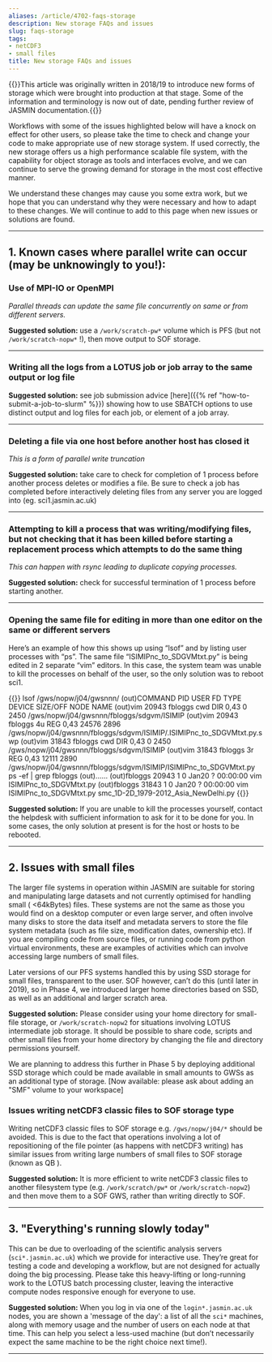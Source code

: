 ```yaml
---
aliases: /article/4702-faqs-storage
description: New storage FAQs and issues
slug: faqs-storage
tags:
- netCDF3
- small files
title: New storage FAQs and issues
---
```


{{<alert type="info">}}This article was originally written in 2018/19 to introduce new forms of storage which were brought into production at that stage. Some of the information and terminology is now out of date, pending further review of JASMIN documentation.{{</alert>}}

Workflows with some of the issues highlighted below will have a knock on
effect for other users, so please take the time to check and change your code
to make appropriate use of new storage system. If used correctly, the new
storage offers us a high performance scalable file system, with the capability
for object storage as tools and interfaces evolve, and we can continue to
serve the growing demand for storage in the most cost effective manner.

We understand these changes may cause you some extra work, but we hope that
you can understand why they were necessary and how to adapt to these changes.
We will continue to add to this page when new issues or solutions are found.

---

## 1\. Known cases where parallel write can occur (may be unknowingly to you!):

### Use of MPI-IO or OpenMPI

_Parallel threads can update the same file concurrently on same or from
different servers._

**Suggested solution:** use a `/work/scratch-pw*` volume which is PFS (but not
`/work/scratch-nopw*` !), then move output to SOF storage.

---

### Writing all the logs from a LOTUS job or job array to the same output or log file

**Suggested solution:** see job submission advice 
[here]({{% ref "how-to-submit-a-job-to-slurm" %}}) showing how to use SBATCH options to use distinct output and log files for each job, or element of a job array.

---

### Deleting a file via one host before another host has closed it

_This is a form of parallel write truncation_

**Suggested solution:** take care to check for completion of 1 process before
another process deletes or modifies a file. Be sure to check a job has
completed before interactively deleting files from any server you are logged
into (eg. sci1.jasmin.ac.uk)

---

### Attempting to kill a process that was writing/modifying files, but not checking that it has been killed before starting a replacement process which attempts to do the same thing

_This can happen with rsync leading to duplicate copying processes._

**Suggested solution:** check for successful termination of 1 process before
starting another.

---

### Opening the same file for editing in more than one editor on the same or different servers

Here’s an example of how this shows up using “lsof” and by listing user
processes with “ps”. The same file “ISIMIPnc_to_SDGVMtxt.py” is being edited
in 2 separate “vim” editors. In this case, the system team was unable to kill
the processes on behalf of the user, so the only solution was to reboot sci1.
 
{{<command user="user" host="sci1">}}
lsof /gws/nopw/j04/gwsnnn/
(out)COMMAND   PID     USER   FD   TYPE DEVICE SIZE/OFF NODE NAME
(out)vim     20943 fbloggs  cwd    DIR   0,43        0 2450 /gws/nopw/j04/gwsnnn/fbloggs/sdgvm/ISIMIP
(out)vim     20943 fbloggs    4u   REG   0,43    24576 2896 /gws/nopw/j04/gwsnnn/fbloggs/sdgvm/ISIMIP/.ISIMIPnc_to_SDGVMtxt.py.swp
(out)vim     31843 fbloggs  cwd    DIR   0,43        0 2450 /gws/nopw/j04/gwsnnn/fbloggs/sdgvm/ISIMIP
(out)vim     31843 fbloggs    3r   REG   0,43    12111 2890 /gws/nopw/j04/gwsnnn/fbloggs/sdgvm/ISIMIP/ISIMIPnc_to_SDGVMtxt.py
ps -ef | grep fbloggs
(out)......
(out)fbloggs 20943     1  0 Jan20 ?        00:00:00 vim ISIMIPnc_to_SDGVMtxt.py
(out)fbloggs 31843     1  0 Jan20 ?        00:00:00 vim ISIMIPnc_to_SDGVMtxt.py smc_1D-2D_1979-2012_Asia_NewDelhi.py
{{</command>}}

**Suggested solution:** If you are unable to kill the processes yourself,
contact the helpdesk with sufficient information to ask for it to be done for
you. In some cases, the only solution at present is for the host or hosts to
be rebooted.

---

## 2\. Issues with small files

The larger file systems in operation within JASMIN are suitable for storing
and manipulating large datasets and not currently optimised for handling small
( <64kBytes) files. These systems are not the same as those you would find on
a desktop computer or even large server, and often involve many disks to store
the data itself and metadata servers to store the file system metadata (such
as file size, modification dates, ownership etc). If you are compiling code
from source files, or running code from python virtual environments, these are
examples of activities which can involve accessing large numbers of small
files.

Later versions of our PFS systems handled this by using SSD storage for small
files, transparent to the user. SOF however, can’t do this (until later in
2019), so in Phase 4, we introduced larger home directories based on SSD, as
well as an additional and larger scratch area.

**Suggested solution:** Please consider using your home directory for small-
file storage, or `/work/scratch-nopw2` for situations involving LOTUS
intermediate job storage. It should be possible to share code, scripts and
other small files from your home directory by changing the file and directory
permissions yourself.

We are planning to address this further in Phase 5 by deploying additional SSD
storage which could be made available in small amounts to GWSs as an
additional type of storage. [Now available: please ask about adding an "SMF" volume to your workspace]

### Issues writing netCDF3 classic files to SOF storage type

Writing netCDF3 classic files to SOF storage e.g. `/gws/nopw/j04/*` should be
avoided. This is due to the fact that operations involving a lot of
repositioning of the file pointer (as happens with netCDF3 writing) has
similar issues from writing large numbers of small files to SOF storage (known
as QB ).

**Suggested solution:** It is more efficient to write netCDF3 classic files to
another filesystem type (e.g. `/work/scratch/pw*` or `/work/scratch-nopw2`) and then move them to a SOF GWS, rather than writing directly to SOF.

---

## 3\. "Everything's running slowly today"

This can be due to overloading of the scientific analysis servers
(`sci*.jasmin.ac.uk`) which we provide for interactive use. They’re great
for testing a code and developing a workflow, but are not designed for
actually doing the big processing. Please take this heavy-lifting or
long-running work to the LOTUS batch processing cluster, leaving the
interactive compute nodes responsive enough for everyone to use.

**Suggested solution:** When you log in via one of the `login*.jasmin.ac.uk`
nodes, you are shown a 'message of the day': a list of all the `sci*` machines,
along with memory usage and the number of users on each node at that time.
This can help you select a less-used machine (but don’t necessarily expect the
same machine to be the right choice next time!).

---
